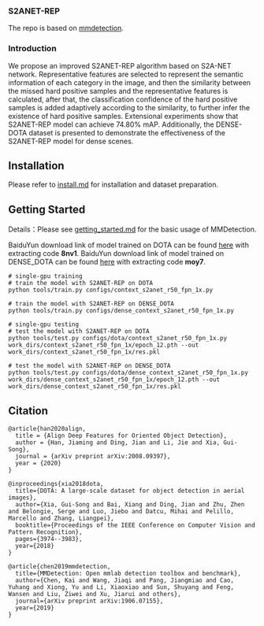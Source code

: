 ### S2ANET-REP

 

The repo is based on [mmdetection](https://github.com/open-mmlab/mmdetection).

### Introduction
We propose an improved S2ANET-REP algorithm based on S2A-NET network. Representative features are selected to represent the semantic information of each category in the image, and then the similarity between the missed hard positive samples and the representative features is calculated, after that, the classification confidence of the hard
positive samples is added adaptively according to the similarity, to further infer the existence of hard positive samples. Extensional experiments show that S2ANET-REP model can achieve 74.80% mAP. Additionally, the DENSE-DOTA dataset is presented to demonstrate the effectiveness of the S2ANET-REP model for dense scenes.

## Installation

Please refer to [install.md](docs/INSTALL.md) for installation and dataset preparation.


## Getting Started
Details：Please see [getting_started.md](docs/GETTING_STARTED.md) for the basic usage of MMDetection.

BaiduYun download link of model trained on DOTA can be found [here](https://pan.baidu.com/s/1iUH2nkoRBWQwdx4pshPugw) with extracting code **8nv1**.
BaiduYun download link of model trained on DENSE_DOTA can be found [here](https://pan.baidu.com/s/15WVFM1NZ-ONhA-SQo-ur4Q) with extracting code **moy7**.
```shell
# single-gpu training
# train the model with S2ANET-REP on DOTA
python tools/train.py configs/context_s2anet_r50_fpn_1x.py

# train the model with S2ANET-REP on DENSE_DOTA
python tools/train.py configs/dense_context_s2anet_r50_fpn_1x.py

# single-gpu testing
# test the model with S2ANET-REP on DOTA
python tools/test.py configs/dota/context_s2anet_r50_fpn_1x.py work_dirs/context_s2anet_r50_fpn_1x/epoch_12.pth --out work_dirs/context_s2anet_r50_fpn_1x/res.pkl

# test the model with S2ANET-REP on DENSE_DOTA
python tools/test.py configs/dota/dense_context_s2anet_r50_fpn_1x.py work_dirs/dense_context_s2anet_r50_fpn_1x/epoch_12.pth --out work_dirs/dense_context_s2anet_r50_fpn_1x/res.pkl
```


## Citation

```
@article{han2020align,
  title = {Align Deep Features for Oriented Object Detection},
  author = {Han, Jiaming and Ding, Jian and Li, Jie and Xia, Gui-Song},
  journal = {arXiv preprint arXiv:2008.09397},
  year = {2020}
}

@inproceedings{xia2018dota,
  title={DOTA: A large-scale dataset for object detection in aerial images},
  author={Xia, Gui-Song and Bai, Xiang and Ding, Jian and Zhu, Zhen and Belongie, Serge and Luo, Jiebo and Datcu, Mihai and Pelillo, Marcello and Zhang, Liangpei},
  booktitle={Proceedings of the IEEE Conference on Computer Vision and Pattern Recognition},
  pages={3974--3983},
  year={2018}
}

@article{chen2019mmdetection,
  title={MMDetection: Open mmlab detection toolbox and benchmark},
  author={Chen, Kai and Wang, Jiaqi and Pang, Jiangmiao and Cao, Yuhang and Xiong, Yu and Li, Xiaoxiao and Sun, Shuyang and Feng, Wansen and Liu, Ziwei and Xu, Jiarui and others},
  journal={arXiv preprint arXiv:1906.07155},
  year={2019}
}
```
